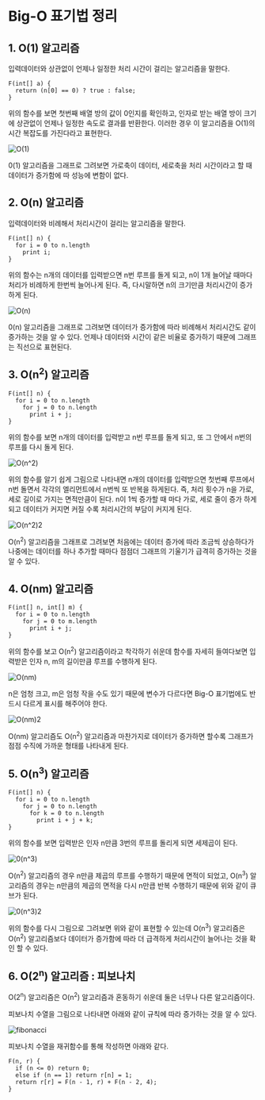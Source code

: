 # Big-O 표기법 정리

## 1. O(1) 알고리즘

입력데이터와 상관없이 언제나 일정한 처리 시간이 걸리는 알고리즘을 말한다.

```
F(int[] a) {
  return (n[0] == 0) ? true : false;
}
```
위의 함수를 보면 첫번째 배열 방의 값이 0인지를 확인하고, 인자로 받는 배열 방이 크기에 상관없이 언제나 일정한 속도로 결과를 반환한다. 이러한 경우
이 알고리즘을 O(1)의 시간 복잡도를 가진다라고 표현한다.

![O(1)](https://github.com/walbatrossw/TIL/blob/master/01_cs-basic/data-structure/img/big-o/o(1).png?raw=true)

0(1) 알고리즘을 그래프로 그려보면 가로축이 데이터, 세로축을 처리 시간이라고 할 때 데이터가 증가함에 따 성능에 변함이 없다.

## 2. O(n) 알고리즘

입력데이터와 비례해서 처리시간이 걸리는 알고리즘을 말한다.

```
F(int[] n) {
  for i = 0 to n.length
    print i;
}
```
위의 함수는 n개의 데이터를 입력받으면 n번 루프를 돌게 되고, n이 1개 늘어날 때마다 처리가 비례하게 한번씩 늘어나게 된다. 즉, 다시말하면 n의 크기만큼 처리시간이 증가하게 된다.

![O(n)](https://github.com/walbatrossw/TIL/blob/master/01_cs-basic/data-structure/img/big-o/o(n).png?raw=true)

0(n) 알고리즘을 그래프로 그려보면 데이터가 증가함에 따라 비례해서 처리시간도 같이 증가하는 것을 알 수 있다. 언제나 데이터와 시간이 같은 비율로 증가하기 때문에 그래프는 직선으로 표현된다.

## 3. O(n<sup>2</sup>) 알고리즘

```
F(int[] n) {
  for i = 0 to n.length
    for j = 0 to n.length
      print i + j;
}
```

위의 함수를 보면 n개의 데이터를 입력받고 n번 루프를 돌게 되고, 또 그 안에서 n번의 루프를 다시 돌게 된다.

![O(n^2)](https://github.com/walbatrossw/TIL/blob/master/01_cs-basic/data-structure/img/big-o/o(n%5E2).png?raw=true)

위의 함수를 알기 쉽게 그림으로 나타내면 n개의 데이터를 입력받으면 첫번째 루프에서 n번 돌면서 각각의 엘리먼트에서 n번씩 또 반복을 하게된다. 즉, 처리 횟수가 n을 가로, 세로 길이로 가지는 면적만큼이 된다. n이 1씩 증가할 때 마다 가로, 세로 줄이 증가 하게 되고 데이터가 커지면 커질 수록 처리시간의 부담이 커지게 된다.

![O(n^2)2](https://github.com/walbatrossw/TIL/blob/master/01_cs-basic/data-structure/img/big-o/o(n%5E2)2.png?raw=true)

O(n<sup>2</sup>) 알고리즘을 그래프로 그려보면 처음에는 데이터 증가에 따라 조금씩 상승하다가 나중에는 데이터를 하나 추가할 때마다 점점더 그래프의 기울기가 급격히 증가하는 것을 알 수 있다.

## 4. O(nm) 알고리즘

```
F(int[] n, int[] m) {
  for i = 0 to n.length
    for j = 0 to m.length
      print i + j;
}
```

위의 함수를 보고 O(n<sup>2</sup>) 알고리즘이라고 착각하기 쉬운데 함수를 자세히 들여다보면 입력받은 인자 n, m의 길이만큼 루프를 수행하게 된다.

![O(nm)](https://github.com/walbatrossw/TIL/blob/master/01_cs-basic/data-structure/img/big-o/o(nm).png?raw=true)

n은 엄청 크고, m은 엄청 작을 수도 있기 때문에 변수가 다르다면 Big-O 표기법에도 반드시 다르게 표시를 해주어야 한다.

![O(nm)2](https://github.com/walbatrossw/TIL/blob/master/01_cs-basic/data-structure/img/big-o/o(nm)2.png?raw=true)

O(nm) 알고리즘도 O(n<sup>2</sup>) 알고리즘과 마찬가지로 데이터가 증가하면 할수록 그래프가 점점 수직에 가까운 형태를 나타내게 된다.


## 5. O(n<sup>3</sup>) 알고리즘

```
F(int[] n) {
  for i = 0 to n.length
    for j = 0 to n.length
      for k = 0 to n.length
        print i + j + k;
}
```

위의 함수를 보면 입력받은 인자 n만큼 3번의 루프를 돌리게 되면 세제곱이 된다.

![0(n^3)](https://github.com/walbatrossw/TIL/blob/master/01_cs-basic/data-structure/img/big-o/o(n%5E3).png?raw=true)

O(n<sup>2</sup>) 알고리즘의 경우 n만큼 제곱의 루프를 수행하기 때문에 면적이 되었고, O(n<sup>3</sup>) 알고리즘의 경우는 n만큼의 제곱의 면적을 다시 n만큽 반복 수행하기 때문에 위와 같이 큐브가 된다.


![0(n^3)2](https://github.com/walbatrossw/TIL/blob/master/01_cs-basic/data-structure/img/big-o/o(n%5E3)2.png?raw=true)

위의 함수를 다시 그림으로 그려보면 위와 같이 표현할 수 있는데 O(n<sup>3</sup>) 알고리즘은 O(n<sup>2</sup>) 알고리즘보다 데이터가 증가함에 따라 더 급격하게 처리시간이 늘어나는 것을 확인 할 수 있다.



## 6. O(2<sup>n</sup>) 알고리즘 : 피보나치

O(2<sup>n</sup>) 알고리즘은 O(n<sup>2</sup>) 알고리즘과 혼동하기 쉬운데 둘은 너무나 다른 알고리즘이다.

피보나치 수열을 그림으로 나타내면 아래와 같이 규칙에 따라 증가하는 것을 알 수 있다.

![fibonacci]()

피보나치 수열을 재귀함수를 통해 작성하면 아래와 같다.

```
F(n, r) {
  if (n <= 0) return 0;
  else if (n == 1) return r[n] = 1;
  return r[r] = F(n - 1, r) + F(n - 2, 4);
}
```
